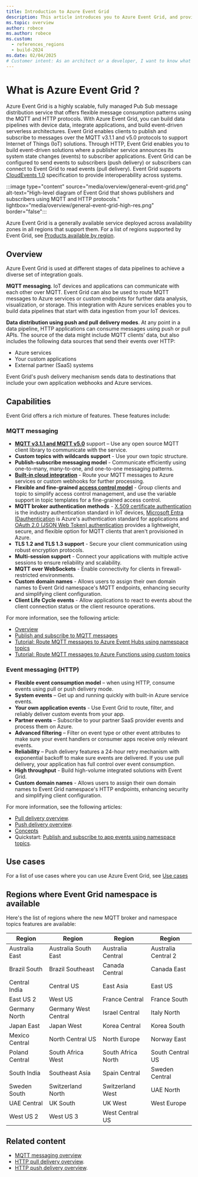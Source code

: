```yaml
---
title: Introduction to Azure Event Grid
description: This article introduces you to Azure Event Grid, and provides details about the service's HTTP and MQTT messaging capabilities. 
ms.topic: overview
author: robece
ms.author: robece
ms.custom:
  - references_regions
  - build-2024
ms.date: 02/04/2025
# Customer intent: As an architect or a developer, I want to know what Azure Event Grid is and how it can help me with creating event-driven applications. 
---
```


# What is Azure Event Grid ?
Azure Event Grid is a highly scalable, fully managed Pub Sub message distribution service that offers flexible message consumption patterns using the MQTT and HTTP protocols. With Azure Event Grid, you can build data pipelines with device data, integrate applications, and build event-driven serverless architectures. Event Grid enables clients to publish and subscribe to messages over the MQTT v3.1.1 and v5.0 protocols to support Internet of Things (IoT) solutions. Through HTTP, Event Grid enables you to build event-driven solutions where a publisher service announces its system state changes (events) to subscriber applications. Event Grid can be configured to send events to subscribers (push delivery) or subscribers can connect to Event Grid to read events (pull delivery). Event Grid supports [CloudEvents 1.0](https://github.com/cloudevents/spec) specification to provide interoperability across systems. 

:::image type="content" source="media/overview/general-event-grid.png" alt-text="High-level diagram of Event Grid that shows publishers and subscribers using MQTT and HTTP protocols." lightbox="media/overview/general-event-grid-high-res.png"  border="false":::

Azure Event Grid is a generally available service deployed across availability zones in all regions that support them. For a list of regions supported by Event Grid, see [Products available by region](https://azure.microsoft.com/global-infrastructure/services/?products=event-grid&regions=all).


## Overview

Azure Event Grid is used at different stages of data pipelines to achieve a diverse set of integration goals. 

**MQTT messaging**. IoT devices and applications can communicate with each other over MQTT. Event Grid can also be used to route MQTT messages to Azure services or custom endpoints for further data analysis, visualization, or storage. This integration with Azure services enables you to build data pipelines that start with data ingestion from your IoT devices.

**Data distribution using push and pull delivery modes**. At any point in a data pipeline, HTTP applications can consume messages using push or pull APIs. The source of the data might include MQTT clients’ data, but also includes the following data sources that send their events over HTTP:

- Azure services
- Your custom applications
- External partner (SaaS) systems

Event Grid's push delivery mechanism sends data to destinations that include your own application webhooks and Azure services.

## Capabilities

Event Grid offers a rich mixture of features. These features include:

### MQTT messaging 

- **[MQTT v3.1.1 and MQTT v5.0](mqtt-publish-and-subscribe-portal.md)** support – Use any open source MQTT client library to communicate with the service.
- **Custom topics with wildcards support** - Use your own topic structure.
- **Publish-subscribe messaging model** - Communicate efficiently using one-to-many, many-to-one, and one-to-one messaging patterns.
- **[Built-in cloud integration](mqtt-routing.md)** - Route your MQTT messages to Azure services or custom webhooks for further processing.
- **Flexible and fine-grained [access control model](mqtt-access-control.md)** - Group clients and topic to simplify access control management, and use the variable support in topic templates for a fine-grained access control.
- **MQTT broker authentication methods** - [X.509 certificate authentication](mqtt-client-authentication.md) is the industry authentication standard in IoT devices, [Microsoft Entra IDauthentication](mqtt-client-microsoft-entra-token-and-rbac.md) is Azure's authentication standard for applications and [OAuth 2.0 (JSON Web Token) authentication](oauth-json-web-token-authentication.md) provides a lightweight, secure, and flexible option for MQTT clients that aren't provisioned in Azure.
- **TLS 1.2 and TLS 1.3 support** - Secure your client communication using robust encryption protocols.
- **Multi-session support** - Connect your applications with multiple active sessions to ensure reliability and scalability.
- **MQTT over WebSockets** - Enable connectivity for clients in firewall-restricted environments.
- **Custom domain names** - Allows users to assign their own domain names to Event Grid namespace's MQTT endpoints, enhancing security and simplifying client configuration.
- **Client Life Cycle events** - Allow applications to react to events about the client connection status or the client resource operations.

For more information, see the following article: 

- [Overview](mqtt-overview.md) 
- [Publish and subscribe to MQTT messages](mqtt-publish-and-subscribe-portal.md)
- [Tutorial: Route MQTT messages to Azure Event Hubs using namespace topics](mqtt-routing-to-event-hubs-portal-namespace-topics.md)
- [Tutorial: Route MQTT messages to Azure Functions using custom topics](mqtt-routing-to-azure-functions-portal.md)


### Event messaging (HTTP)

- **Flexible event consumption model** – when using HTTP, consume events using pull or push delivery mode.
- **System events** – Get up and running quickly with built-in Azure service events.
- **Your own application events** - Use Event Grid to route, filter, and reliably deliver custom events from your app.
- **Partner events** – Subscribe to your partner SaaS provider events and process them on Azure.
- **Advanced filtering** – Filter on event type or other event attributes to make sure your event handlers or consumer apps receive only relevant events.
- **Reliability** – Push delivery features a 24-hour retry mechanism with exponential backoff to make sure events are delivered. If you use pull delivery, your application has full control over event consumption.
- **High throughput** - Build high-volume integrated solutions with Event Grid.
- **Custom domain names** - Allows users to assign their own domain names to Event Grid namespace's HTTP endpoints, enhancing security and simplifying client configuration.

For more information, see the following articles: 

- [Pull delivery overview](pull-delivery-overview.md).
- [Push delivery overview](push-delivery-overview.md).
- [Concepts](concepts.md)
- Quickstart: [Publish and subscribe to app events using namespace topics](publish-events-using-namespace-topics.md).

## Use cases
For a list of use cases where you can use Azure Event Grid, see [Use cases](use-cases.md)

## Regions where Event Grid namespace is available

Here's the list of regions where the new MQTT broker and namespace topics features are available:

| Region | Region | Region | Region |
| -- | -- | -- | -- | 
| Australia East | Australia South East | Australia Central |Australia Central 2 |
| Brazil South | Brazil Southeast | Canada Central | Canada East |
| Central India | Central US | East Asia | East US |
| East US 2 | West US | France Central | France South |
| Germany North | Germany West Central | Israel Central | Italy North |
| Japan East | Japan West | Korea Central | Korea South |
| Mexico Central | North Central US | North Europe | Norway East |
| Poland Central | South Africa West | South Africa North | South Central US |
| South India | Southeast Asia | Spain Central | Sweden Central |
| Sweden South | Switzerland North | Switzerland West | UAE North |
| UAE Central | UK South | UK West | West Europe |
| West US 2 | West US 3 | West Central US |
 

## Related content

- [MQTT messaging overview](mqtt-overview.md) 
- [HTTP pull delivery overview](pull-delivery-overview.md).
- [HTTP push delivery overview](push-delivery-overview.md).
